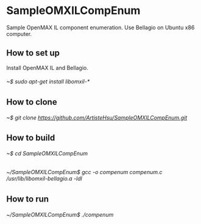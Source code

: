 # SampleOMXILCompEnum
Sample OpenMAX IL component enumeration. Use Bellagio on Ubuntu x86 computer.

## How to set up
Install OpenMAX IL and Bellagio.
###### ~$ sudo apt-get install libomxil-*

## How to clone
###### ~$ git clone https://github.com/ArtisteHsu/SampleOMXILCompEnum.git

## How to build
###### ~$ cd SampleOMXILCompEnum
###### ~/SampleOMXILCompEnum$ gcc -o compenum compenum.c /usr/lib/libomxil-bellagio.a -ldl

## How to run
###### ~/SampleOMXILCompEnum$ ./compenum
